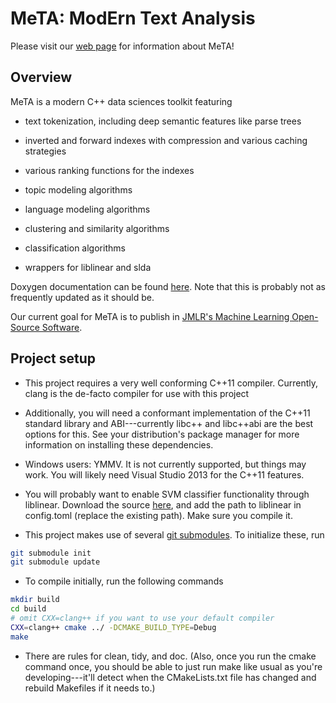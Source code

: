 # MeTA: ModErn Text Analysis

Please visit our [web page](http://meta-toolkit.github.io/meta/) for information
about MeTA!

## Overview

MeTA is a modern C++ data sciences toolkit featuring

 - text tokenization, including deep semantic features like parse trees

 - inverted and forward indexes with compression and various caching strategies

 - various ranking functions for the indexes

 - topic modeling algorithms

 - language modeling algorithms

 - clustering and similarity algorithms

 - classification algorithms

 - wrappers for liblinear and slda

Doxygen documentation can be found
[here](http://web.engr.illinois.edu/~massung1/toolkit-doc/). Note that this is
probably not as frequently updated as it should be.

Our current goal for MeTA is to publish in [JMLR's Machine Learning Open-Source
Software](http://jmlr.org/mloss/).

## Project setup

 - This project requires a very well conforming C++11 compiler. Currently,
   clang is the de-facto compiler for use with this project

 - Additionally, you will need a conformant implementation of the C++11 standard
   library and ABI---currently libc++ and libc++abi are the best options for
   this. See your distribution's package manager for more information on
   installing these dependencies.

 - Windows users: YMMV. It is not currently supported, but things may
   work. You will likely need Visual Studio 2013 for the C++11 features.

 - You will probably want to enable SVM classifier functionality through
   liblinear. Download the source
   [here](http://www.csie.ntu.edu.tw/~cjlin/liblinear/), and add the path to
   liblinear in config.toml (replace the existing path). Make sure you compile
   it.

 - This project makes use of several [git
   submodules](http://git-scm.com/book/en/Git-Tools-Submodules). To initialize
   these, run
```bash
git submodule init
git submodule update
```

 - To compile initially, run the following commands
```bash
mkdir build
cd build
# omit CXX=clang++ if you want to use your default compiler
CXX=clang++ cmake ../ -DCMAKE_BUILD_TYPE=Debug
make
```

 - There are rules for clean, tidy, and doc. (Also, once you run the cmake
   command once, you should be able to just run make like usual as you're
   developing---it'll detect when the CMakeLists.txt file has changed and
   rebuild Makefiles if it needs to.)
